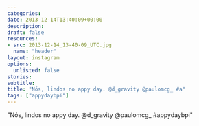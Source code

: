 ```yaml
---
categories:
date: 2013-12-14T13:40:09+00:00
description:
draft: false
resources:
- src: 2013-12-14_13-40-09_UTC.jpg
  name: "header"
layout: instagram
options:
  unlisted: false
stories:
subtitle:
title: "Nós, lindos no appy day. @d_gravity @paulomcg_ #a"
tags: ["appydaybpi"]
---
```


"Nós, lindos no appy day. @d_gravity @paulomcg_ #appydaybpi"
